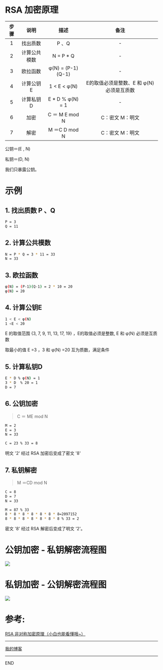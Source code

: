 # RSA 加密原理

| 步骤 |          说明          | 描述| 备注 |
| :----: | :--------------------: | :--------------------: | :--------------------: |
|   1    |  找出质数  | P 、Q	 | - | 
|   2   | 计算公共模数   | N = P * Q	 | - | 
|   3  |  欧拉函数  |  φ(N) = (P-1)(Q-1)	 | - | 
|   4 |  计算公钥E	  |  1 < E < φ(N) 	 | E的取值必须是整数、E 和 φ(N) 必须是互质数 | 
|   5|  计算私钥D  | 	E * D % φ(N) = 1 | - | 
|   6|   加密	 | 	C ＝ M E mod N | C：密文 M：明文 | 
|   7|  解密	  |  M ＝C D mod N		 | C：密文 M：明文 | 

公钥＝(E , N) 

私钥＝(D, N)

我们只暴露公钥。

# 示例

## 1. 找出质数 P 、Q

``` bash
P = 3  
Q = 11
```

## 2. 计算公共模数

``` bash 
N = P * Q = 3 * 11 = 33
N = 33
```

## 3. 欧拉函数

``` bash 
φ(N) = (P-1)(Q-1) = 2 * 10 = 20
φ(N) = 20
```

## 4. 计算公钥E

``` bash 
1 < E < φ(N)
1 <E < 20
```

E 的取值范围 {3, 7, 9, 11, 13, 17, 19} ，E的取值必须是整数, E 和 φ(N) 必须是互质数 

取最小的值 E =3 ，3 和 φ(N) =20 互为质数，满足条件

## 5. 计算私钥D

``` bash 
E * D % φ(N) = 1
3 * D  % 20 = 1 
D = 7
```

## 6. 公钥加密

> C ＝ ME mod N

``` bash 
M = 2
E = 3
N = 33

C = 23 % 33 = 8
```

明文 '2' 经过 RSA 加密后变成了密文 '8'

## 7. 私钥解密

> M ＝CD mod N

``` bash 
C = 8
D = 7
N = 33

M = 87 % 33 
8 * 8 * 8 * 8 * 8 * 8 * 8=2097152 
8 * 8 * 8 * 8 * 8 * 8 * 8 % 33 = 2
```

密文 '8' 经过 RSA 解密后变成了明文 '2'。

# 公钥加密 - 私钥解密流程图

![](https://img2018.cnblogs.com/blog/667853/201905/667853-20190528004116305-632097529.png)

# 私钥加密 - 公钥解密流程图

![](https://img2018.cnblogs.com/blog/667853/201905/667853-20190528004214262-1798691972.png)

# 参考:

[RSA 非对称加密原理（小白也能看懂哦~）](https://www.cnblogs.com/shoshana-kong/p/10934686.html)

---

[我的博客](https://github.com/zhongzihao1996/my-blog/tree/master)

---

END

